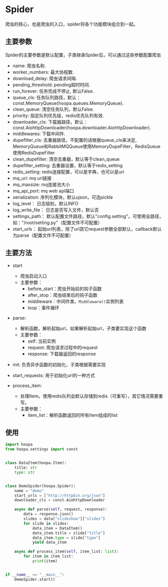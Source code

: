 # Spider
爬虫的核心，也是爬虫的入口，spider将各个功能模块组合到一起。

## 主要参数
Spider的主要参数是默认配置，子类继承Spider后，可以通过这些参数配置爬虫
- name: 爬虫名称.
- worker_numbers: 最大协程数.
- download_delay: 爬虫请求间隔.
- pending_threshold: pending超时时间.
- run_forever: 任务完成不停止, 默认False.
- queue_cls: 任务队列路径，默认：const.MemoryQueue(hoopa.queues.MemoryQueue).
- clean_queue: 清空任务队列，默认False.
- priority: 指定队列优先级，redis优先队列有效.
- downloader_cls: 下载器路径，默认：const.AiohttpDownloader(hoopa.downloader.AiohttpDownloader).
- middlewares: 下载中间件.
- dupefilter_cls: 去重器路径，不配置的话根据queue_cls来决定, MemoryQueue和RabbitMQQueue使用MemoryDupeFilter，RedisQueue使用RedisDupeFilter
- clean_dupefilter: 清空去重器，默认等于clean_queue
- dupefilter_setting: 去重器设置，默认等于redis_setting
- redis_setting: redis连接配置，可以是字典，也可以是uri
- mq_uri: mq uri链接
- mq_maxsize: mq连接池大小
- mq_api_port: mq web api端口
- serialization: 序列化模块，默认ujson，可选pickle
- log_level： 日志级别，默认INFO
- log_write_file： 日志是否写入文件，默认否
- settings_path： 默认配置文件路径，默认"config.setting"。可使用全路径，如："/root/setting.py"（配置文件不可配置）
- start_urls： 起始url列表，除了url其它request参数全部默认，callback默认为parse（配置文件不可配置）


## 主要方法
- start
  - 爬虫启动入口
  - 主要参数：
    - before_start：爬虫开始前的钩子函数
    - after_stop：爬虫结束后的钩子函数
    - middleware：中间件类，`Middleware()`实例列表
    - loop：事件循环
- parse:
  - 解析函数，解析起始url，如果解析起始url，子类要实现这个函数
  - 主要参数：
    - self: 当前实例
    - request: 爬虫请求过程中的request
    - response: 下载器返回的response

- init: 负责异步函数的初始化，子类根据需要实现
  
- start_requests: 用于初始化url的一种方式
  
- process_item: 
  - 处理Item。使用redis队列会默认存储到redis（可重写），其它情况需要重写。
  - 主要参数：
    - item_list：解析函数返回的所有Item组成的list

## 使用
```python
import hoopa
from hoopa.settings import const


class DataItem(hoopa.Item):
    title: str
    type: str


class DemoSpider(hoopa.Spider):
    name = "demo"
    start_urls = ["http://httpbin.org/json"]
    downloader_cls = const.AiohttpDownloader

    async def parse(self, request, response):
        data = response.json()
        slides = data["slideshow"]["slides"]
        for slide in slides:
            data_item = DataItem()
            data_item.title = slide["title"]
            data_item.type = slide["type"]
            yield data_item

    async def process_item(self, item_list: list):
        for item in item_list:
            print(item)


if __name__ == "__main__":
    DemoSpider.start()
```